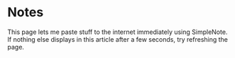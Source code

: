 <!-- {"full_title": "Notes"} -->

# Notes

This page lets me paste stuff to the internet immediately using SimpleNote. If nothing else displays in this article after a few seconds, try refreshing the page.

<div id="note"></div>

<script type="text/javascript" src="{{top-path}}/jquery-2.1.4.min.js"></script>

<script type="text/javascript">
$('#note').load('http://cors.io/?u=https://app.simplenote.com/publish/53gczb#published_content', function() {
    var orig = document.getElementById("note").innerHTML;
    document.getElementById("note").innerHTML = orig.replace('<p>Public</p>', '').replace('<div class="published-top"><span class="logo"><a href="/" title="Get Simplenote">Published with Simplenote</a></span></div></div><!-- .published-wrap -->', '');
});
</script>
